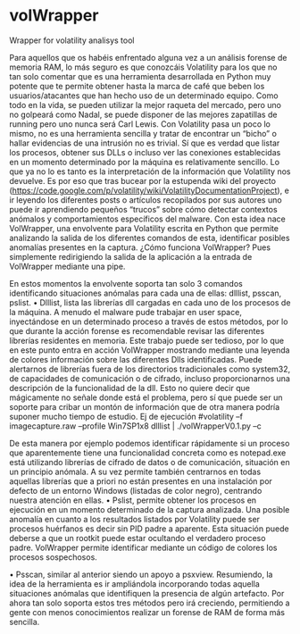 volWrapper
==========

Wrapper for volatility analisys tool

Para aquellos que os habéis enfrentado alguna vez a un análisis forense de memoria RAM, lo más seguro es que conozcáis Volatility para los que no tan solo comentar que es una herramienta desarrollada en Python muy potente que te permite obtener hasta la marca de café que beben los usuarios/atacantes que han hecho uso de un determinado equipo. 
Como todo en la vida, se pueden utilizar la mejor raqueta del mercado, pero uno no golpeará como Nadal, se puede disponer de las mejores zapatillas de running pero uno nunca será Carl Lewis. Con Volatility pasa un poco lo mismo, no es una herramienta sencilla y tratar de encontrar un “bicho” o hallar evidencias de una intrusión no es trivial.  Sí que es verdad que listar los procesos, obtener sus DLLs o incluso ver las conexiones establecidas en un momento determinado por la máquina es relativamente sencillo. Lo que ya no lo es tanto es la interpretación de la información que Volatility nos devuelve.
Es por eso que tras bucear por la estupenda wiki del proyecto (https://code.google.com/p/volatility/wiki/VolatilityDocumentationProject), e ir leyendo los diferentes posts o artículos recopilados por sus autores uno puede ir aprendiendo pequeños “trucos” sobre cómo detectar contextos anómalos y comportamientos específicos del malware. Con esta idea nace VolWrapper, una envolvente para Volatility escrita en Python que permite analizando la salida de los diferentes comandos de esta, identificar posibles anomalías presentes en la captura.
¿Cómo funciona VolWrapper? Pues simplemente redirigiendo la salida de la aplicación a la entrada de VolWrapper mediante una pipe.
 
En estos momentos la envolvente soporta tan solo 3 comandos identificando situaciones anómalas para cada una de ellas: dlllist, psscan, pslist.
•	Dlllist, lista las librerías dll cargadas en cada uno de los procesos de la máquina. A menudo el malware pude trabajar en user space, inyectándose en un determinado proceso a través de estos métodos, por lo que durante la acción forense es recomendable revisar las diferentes librerías residentes en memoria. Este trabajo puede ser tedioso, por lo que en este punto entra en acción VolWrapper mostrando mediante una leyenda de colores información sobre las diferentes Dlls identificadas. Puede alertarnos de librerías fuera de los directorios tradicionales como system32, de capacidades de comunicación o de cifrado, incluso proporcionarnos una descripción de la funcionalidad de la dll. Esto no quiere decir que mágicamente no señale donde está el problema, pero sí que puede ser un soporte para  cribar un montón de información que de otra manera podría suponer mucho tiempo de estudio. Ej de ejecución
#volatility –f imagecapture.raw –profile Win7SP1x8 dlllist | ./volWrapperV0.1.py –c 
 
De esta manera por ejemplo podemos identificar rápidamente si un proceso que aparentemente tiene una funcionalidad concreta como es notepad.exe está utilizando librerías de cifrado de datos o de comunicación, situación en un principio anómala.  A su vez permite también centrarnos en todas aquellas librerías que a priori no están presentes en una instalación por defecto de un entorno Windows (listadas de color negro), centrando nuestra atención en ellas.
•	Pslist, permite obtener los procesos en ejecución en un momento determinado de la captura analizada. Una posible anomalía en cuanto a los resultados listados por Volatility puede ser procesos huérfanos es decir sin PID padre a aparente. Esta situación puede deberse a que un rootkit puede estar ocultando el verdadero proceso padre. VolWrapper permite identificar mediante un código de colores los procesos sospechosos.
 
•	Psscan, similar al anterior siendo un apoyo a psxview.
Resumiendo, la idea de la herramienta es ir ampliándola incorporando todas aquella situaciones anómalas que identifiquen la presencia de algún artefacto. Por ahora tan solo soporta estos tres métodos pero irá creciendo, permitiendo a gente con menos conocimientos realizar un forense de RAM de forma más sencilla. 

